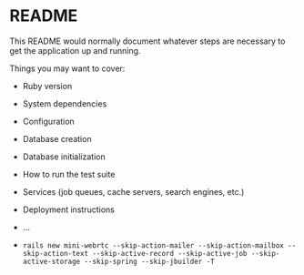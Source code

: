 # README

This README would normally document whatever steps are necessary to get the
application up and running.

Things you may want to cover:

* Ruby version

* System dependencies

* Configuration

* Database creation

* Database initialization

* How to run the test suite

* Services (job queues, cache servers, search engines, etc.)

* Deployment instructions

* ...

* `rails new mini-webrtc --skip-action-mailer --skip-action-mailbox --skip-action-text --skip-active-record --skip-active-job --skip-active-storage --skip-spring --skip-jbuilder -T`